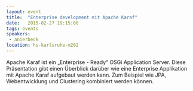 ```yaml
---
layout: event
title:  "Enterprise development mit Apache Karaf"
date:   2015-02-27 19:15:00
tags: events
speakers:
 - anierbeck
location: hs-karlsruhe-m202
---
```


Apache Karaf ist ein „Enterprise - Ready“ OSGi Application Server. Diese Präsentation gibt einen Überblick darüber wie eine Enterprise Applikation mit Apache Karaf aufgebaut werden kann. Zum Beispiel wie JPA, Webentwicklung und Clustering kombiniert werden können.